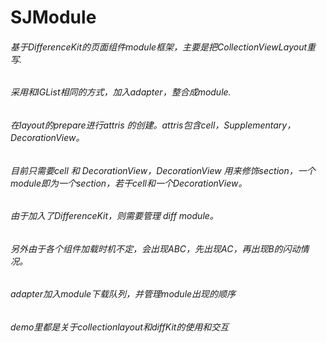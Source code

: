 # SJModule

###### 基于DifferenceKit的页面组件module框架，主要是把CollectionViewLayout重写.
###### 采用和IGList相同的方式，加入adapter，整合成module.
###### 在layout的prepare进行attris 的创建。attris包含cell，Supplementary，DecorationView。
###### 目前只需要cell 和 DecorationView，DecorationView 用来修饰section，一个module即为一个section，若干cell和一个DecorationView。
###### 由于加入了DifferenceKit，则需要管理 diff module。
###### 另外由于各个组件加载时机不定，会出现ABC，先出现AC，再出现B的闪动情况。
###### adapter加入module下载队列，并管理module出现的顺序

###### demo里都是关于collectionlayout和diffKit的使用和交互
